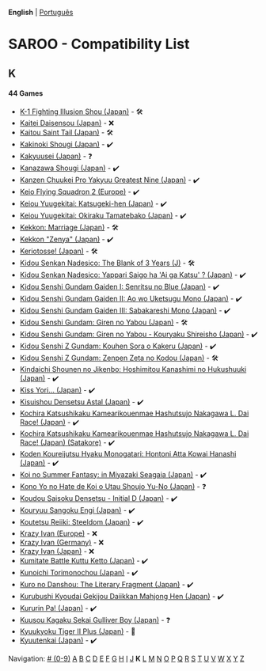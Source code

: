 **English** | [Português](../pt-br/K.md)

# SAROO - Compatibility List

## K

#### 44 Games

- [K-1 Fighting Illusion Shou (Japan)](../../../Regions/Retails/Japan/T-26102G/01/README.md) - :hammer_and_wrench:
- [Kaitei Daisensou (Japan)](../../../Regions/Retails/Japan/T-15006G/01/README.md) - :x:
- [Kaitou Saint Tail (Japan)](../../../Regions/Retails/Japan/T-28201G/01/README.md) - :hammer_and_wrench:
- [Kakinoki Shougi (Japan)](../../../Regions/Retails/Japan/T-2104G/01/README.md) - :heavy_check_mark:
- [Kakyuusei (Japan)](../../../Regions/Retails/Japan/T-28002G/01/README.md) - :question:
- [Kanazawa Shougi (Japan)](../../../Regions/Retails/Japan/T-16505G/01/README.md) - :heavy_check_mark:
- [Kanzen Chuukei Pro Yakyuu Greatest Nine (Japan)](../../../Regions/Retails/Japan/GS-9017/01/README.md) - :heavy_check_mark:
- [Keio Flying Squadron 2 (Europe)](../../../Regions/Retails/Europe/T-6008H-50/01/README.md) - :heavy_check_mark:
- [Keiou Yuugekitai: Katsugeki-hen (Japan)](../../../Regions/Retails/Japan/T-6003G/01/README.md) - :heavy_check_mark:
- [Keiou Yuugekitai: Okiraku Tamatebako (Japan)](../../../Regions/Retails/Japan/610-6321-0/01/README.md) - :heavy_check_mark:
- [Kekkon: Marriage (Japan)](../../../Regions/Retails/Japan/T-10501G/01/README.md) - :hammer_and_wrench:
- [Kekkon "Zenya" (Japan)](../../../Regions/Retails/Japan/T-10502G/01/README.md) - :heavy_check_mark:
- [Keriotosse! (Japan)](../../../Regions/Retails/Japan/T-30306G/01/README.md) - :hammer_and_wrench:
- [Kidou Senkan Nadesico: The Blank of 3 Years (J)](../../../Regions/Retails/Japan/GS-9195/01/README.md) - :hammer_and_wrench:
- [Kidou Senkan Nadesico: Yappari Saigo ha 'Ai ga Katsu' ? (Japan)](../../../Regions/Retails/Japan/GS-9142/01/README.md) - :heavy_check_mark:
- [Kidou Senshi Gundam Gaiden I: Senritsu no Blue (Japan)](../../../Regions/Retails/Japan/T-13306G/01/README.md) - :heavy_check_mark:
- [Kidou Senshi Gundam Gaiden II: Ao wo Uketsugu Mono (Japan)](../../../Regions/Retails/Japan/T-13309G/01/README.md) - :heavy_check_mark:
- [Kidou Senshi Gundam Gaiden III: Sabakareshi Mono (Japan)](../../../Regions/Retails/Japan/T-13312G/01/README.md) - :heavy_check_mark:
- [Kidou Senshi Gundam: Giren no Yabou (Japan)](../../../Regions/Retails/Japan/T-13327G/01/README.md) - :hammer_and_wrench:
- [Kidou Senshi Gundam: Giren no Yabou - Kouryaku Shireisho (Japan)](../../../Regions/Retails/Japan/T-13333G/01/README.md) - :heavy_check_mark:
- [Kidou Senshi Z Gundam: Kouhen Sora o Kakeru (Japan)](../../../Regions/Retails/Japan/T-13320G/01/README.md) - :heavy_check_mark:
- [Kidou Senshi Z Gundam: Zenpen Zeta no Kodou (Japan)](../../../Regions/Retails/Japan/T-13315G/01/README.md) - :hammer_and_wrench:
- [Kindaichi Shounen no Jikenbo: Hoshimitou Kanashimi no Hukushuuki (Japan)](../../../Regions/Retails/Japan/T-14315G/01/README.md) - :heavy_check_mark:
- [Kiss Yori... (Japan)](../../../Regions/Retails/Japan/T-19724G/01/README.md) - :heavy_check_mark:
- [Kisuishou Densetsu Astal (Japan)](../../../Regions/Retails/Japan/GS-9019/01/README.md) - :heavy_check_mark:
- [Kochira Katsushikaku Kamearikouenmae Hashutsujo Nakagawa L. Dai Race! (Japan)](../../../Regions/Retails/Japan/T-13319G/01/README.md) - :heavy_check_mark:
- [Kochira Katsushikaku Kamearikouenmae Hashutsujo Nakagawa L. Dai Race! (Japan) (Satakore)](../../../Regions/Retails/Japan/T-13332G/01/README.md) - :heavy_check_mark:
- [Koden Koureijutsu Hyaku Monogatari: Hontoni Atta Kowai Hanashi (Japan)](../../../Regions/Retails/Japan/T-14312G/01/README.md) - :heavy_check_mark:
- [Koi no Summer Fantasy: in Miyazaki Seagaia (Japan)](../../../Regions/Retails/Japan/T-23407G/01/README.md) - :heavy_check_mark:
- [Kono Yo no Hate de Koi o Utau Shoujo Yu-No (Japan)](../../../Regions/Retails/Japan/T-28004G/01/README.md) - :question:
- [Koudou Saisoku Densetsu - Initial D (Japan)](../../../Regions/Retails/Japan/T-25503G/README.md) - :heavy_check_mark:
- [Kouryuu Sangoku Engi (Japan)](../../../Regions/Retails/Japan/T-26104G/01/README.md) - :heavy_check_mark:
- [Koutetsu Reiiki: Steeldom (Japan)](../../../Regions/Retails/Japan/T-1805G/01/README.md) - :heavy_check_mark:
- [Krazy Ivan (Europe)](../../../Regions/Retails/Europe/T-11305H/01/README.md) - :x:
- [Krazy Ivan (Germany)](../../../Regions/Retails/Germany/T-11305H/01/README.md) - :x:
- [Krazy Ivan (Japan)](../../../Regions/Retails/Japan/T-18605G/01/README.md) - :x:
- [Kumitate Battle Kuttu Ketto (Japan)](../../../Regions/Retails/Japan/T-1813G/01/README.md) - :heavy_check_mark:
- [Kunoichi Torimonochou (Japan)](../../../Regions/Retails/Japan/T-6803G/01/README.md) - :heavy_check_mark:
- [Kuro no Danshou: The Literary Fragment (Japan)](../../../Regions/Retails/Japan/T-21203G/01/README.md) - :heavy_check_mark:
- [Kurubushi Kyoudai Gekijou Daiikkan Mahjong Hen (Japan)](../../../Regions/Retails/Japan/T-21803G/01/README.md) - :heavy_check_mark:
- [Kururin Pa! (Japan)](../../../Regions/Retails/Japan/T-24201G/01/README.md) - :heavy_check_mark:
- [Kuusou Kagaku Sekai Gulliver Boy (Japan)](../../../Regions/Retails/Japan/T-14303G/01/README.md) - :question:
- [Kyuukyoku Tiger II Plus (Japan)](../../../Regions/Retails/Japan/T-18715G/README.md) - :100:
- [Kyuutenkai (Japan)](../../../Regions/Retails/Japan/T-1801G/01/README.md) - :heavy_check_mark:

Navigation:
[# (0-9)](./09.md) [A](./A.md) [B](./B.md) [C](./C.md) [D](./D.md) [E](./E.md) [F](./F.md) [G](./G.md) [H](./H.md) [I](./I.md) [J](./J.md) **K** [L](./L.md) [M](./M.md) [N](./N.md) [O](./O.md) [P](./P.md) [Q](./Q.md) [R](./R.md) [S](./S.md) [T](./T.md) [U](./U.md) [V](./V.md) [W](./W.md) [X](./X.md) [Y](./Y.md) [Z](./Z.md)
